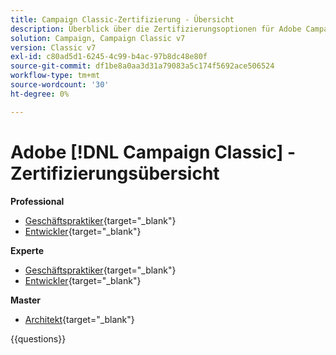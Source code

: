 ```yaml
---
title: Campaign Classic-Zertifizierung - Übersicht
description: Überblick über die Zertifizierungsoptionen für Adobe Campaign Classic
solution: Campaign, Campaign Classic v7
version: Classic v7
exl-id: c80ad5d1-6245-4c99-b4ac-97b8dc48e80f
source-git-commit: df1be8a0aa3d31a79083a5c174f5692ace506524
workflow-type: tm+mt
source-wordcount: '30'
ht-degree: 0%

---
```


# Adobe [!DNL Campaign Classic] - Zertifizierungsübersicht

**Professional**

* [Geschäftspraktiker](https://certification.adobe.com/certification/campaign-classic-business-practitioner-professional){target="_blank"} <!--AD0-E329-->
* [Entwickler](https://certification.adobe.com/certification/developer-professional){target="_blank"} <!--AD0-E331-->

**Experte**

* [Geschäftspraktiker](https://certification.adobe.com/certification/campaign-classic-business-practitioner-expert){target="_blank"} <!--AD0-E327-->
* [Entwickler](https://certification.adobe.com/certification/campaign-classic-developer-expert){target="_blank"} <!--AD0-E330-->

**Master**

* [Architekt](https://certification.adobe.com/certification/campaign-classic-architect-master){target="_blank"} <!--AD0-E328-->

{{questions}}

